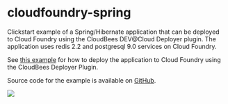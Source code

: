 cloudfoundry-spring
===================

Clickstart example of a Spring/Hibernate application that can be deployed to Cloud Foundry using the CloudBees DEV@Cloud Deployer plugin.  The application uses redis 2.2 and postgresql 9.0 services on Cloud Foundry.

See [this example](https://partnerdemo.ci.cloudbees.com/job/Cloud-Foundry/job/springmvc-hibernate/) for how to deploy the application to Cloud Foundry using the CloudBees Deployer Plugin.

Source code for the example is available on [GitHub](https://github.com/cloudfoundry-samples/springmvc-hibernate-template).

<a href="https://grandcentral.cloudbees.com/?CB_clickstart=https://raw.github.com/CloudBees-community/cloudfoundry-spring/master/clickstart.json"><img src="https://d3ko533tu1ozfq.cloudfront.net/clickstart/deployInstantly.png"/></a>
